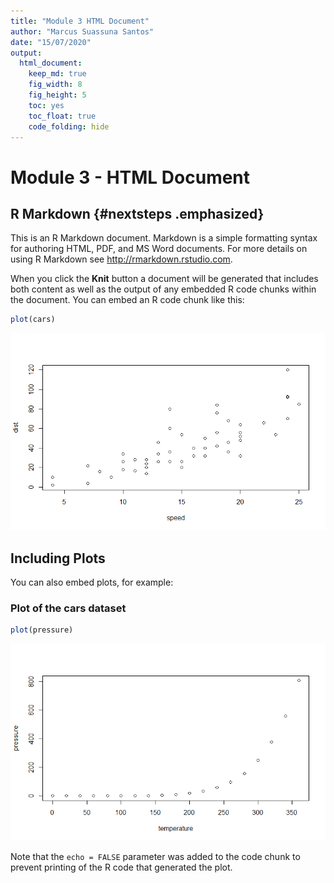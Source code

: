 ```yaml
---
title: "Module 3 HTML Document"
author: "Marcus Suassuna Santos"
date: "15/07/2020"
output:
  html_document:
    keep_md: true 
    fig_width: 8
    fig_height: 5
    toc: yes
    toc_float: true
    code_folding: hide
---
```




# Module 3 - HTML Document

## R Markdown {#nextsteps .emphasized}

This is an R Markdown document. Markdown is a simple formatting syntax for authoring HTML, PDF, and MS Word documents. For more details on using R Markdown see <http://rmarkdown.rstudio.com>.

When you click the **Knit** button a document will be generated that includes both content as well as the output of any embedded R code chunks within the document. You can embed an R code chunk like this:


```r
plot(cars)
```

![](html_document_files/figure-html/cars-1.png)<!-- -->

## Including Plots

You can also embed plots, for example:

### Plot of the cars dataset


```r
plot(pressure)
```

![](html_document_files/figure-html/pressure-1.png)<!-- -->

Note that the `echo = FALSE` parameter was added to the code chunk to prevent printing of the R code that generated the plot.

